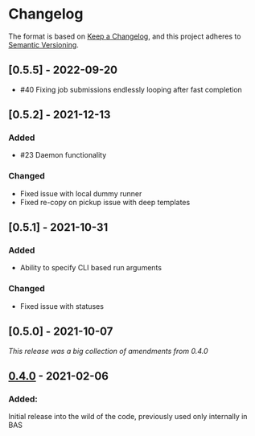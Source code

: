 # Changelog

The format is based on [Keep a Changelog](https://keepachangelog.com/en/1.0.0/),
and this project adheres to [Semantic Versioning](https://semver.org/spec/v2.0.0.html).

## [0.5.5] - 2022-09-20

* #40 Fixing job submissions endlessly looping after fast completion

## [0.5.2] - 2021-12-13

### Added

* #23 Daemon functionality

### Changed

* Fixed issue with local dummy runner
* Fixed re-copy on pickup issue with deep templates

## [0.5.1] - 2021-10-31

### Added

* Ability to specify CLI based run arguments

### Changed

* Fixed issue with statuses

## [0.5.0] - 2021-10-07

_This release was a big collection of amendments from 0.4.0_

## [0.4.0] - 2021-02-06

### Added:

Initial release into the wild of the code, previously used only internally in BAS

[0.4.0]: https://github.com/JimCircadian/model-ensembler/releases/tag/v0.4.0
